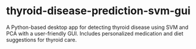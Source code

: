 # thyroid-disease-prediction-svm-gui
 A Python-based desktop app for detecting thyroid disease using SVM and PCA with a user-friendly GUI. Includes personalized medication and diet suggestions for thyroid care.
